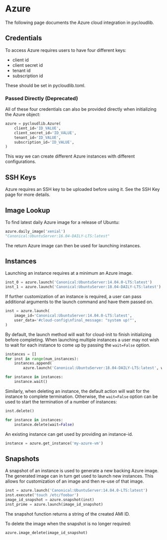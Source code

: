 # Azure

The following page documents the Azure cloud integration in pycloudlib.

## Credentials

To access Azure requires users to have four different keys:

* client id
* client secret id
* tenant id
* subscription id

These should be set in pycloudlib.toml.

### Passed Directly (Deprecated)

All of these four credentials can also be provided directly when initializing the Azure object:

```python
azure = pycloudlib.Azure(
    client_id='ID_VALUE',
    client_secret_id='ID_VALUE',
    tenant_id='ID_VALUE',
    subscription_id='ID_VALUE',
)
```

This way we can create different Azure instances with different configurations.

## SSH Keys

Azure requires an SSH key to be uploaded before using it. See the SSH Key page for more details.

## Image Lookup

To find latest daily Azure image for a release of Ubuntu:

```python
azure.daily_image('xenial')
"Canonical:UbuntuServer:16.04-DAILY-LTS:latest"
```

The return Azure image can then be used for launching instances.

## Instances

Launching an instance requires at a minimum an Azure image.

```python
inst_0 = azure.launch('Canonical:UbuntuServer:14.04.0-LTS:latest')
inst_1 = azure.launch('Canonical:UbuntuServer:18.04-DAILY-LTS:latest')
```

If further customization of an instance is required, a user can pass additional arguments to the launch command and have them passed on.

```python
inst = azure.launch(
    image_id='Canonical:UbuntuServer:14.04.0-LTS:latest',
    user_data='#cloud-config\nfinal_message: "system up!"',
)
```

By default, the launch method will wait for cloud-init to finish initializing before completing. When launching multiple instances a user may not wish to wait for each instance to come up by passing the `wait=False` option.

```python
instances = []
for inst in range(num_instances):
    instances.append(
        azure.launch('Canonical:UbuntuServer:18.04-DAILY-LTS:latest', wait=False))

for instance in instances:
    instance.wait()
```

Similarly, when deleting an instance, the default action will wait for the instance to complete termination. Otherwise, the `wait=False` option can be used to start the termination of a number of instances:

```python
inst.delete()

for instance in instances:
    instance.delete(wait=False)
```

An existing instance can get used by providing an instance-id.

```python
instance = azure.get_instance('my-azure-vm')
```

## Snapshots

A snapshot of an instance is used to generate a new backing Azure image. The generated image can in turn get used to launch new instances. This allows for customization of an image and then re-use of that image.

```python
inst = azure.launch('Canonical:UbuntuServer:14.04.0-LTS:latest')
inst.execute('touch /etc/foobar')
image_id_snapshot = azure.snapshot(inst)
inst_prime = azure.launch(image_id_snapshot)
```

The snapshot function returns a string of the created AMI ID.

To delete the image when the snapshot is no longer required:

```python
azure.image_delete(image_id_snapshot)
```
